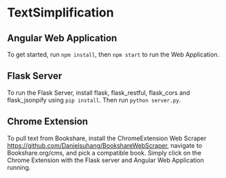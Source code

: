 # TextSimplification

## Angular Web Application
To get started, run `npm install`, then `npm start` to run the Web Application. 

## Flask Server 
To run the Flask Server, install flask, flask_restful, flask_cors and flask_jsonpify using `pip install`. Then run `python server.py`. 

## Chrome Extension
To pull text from Bookshare, install the ChromeExtension Web Scraper https://github.com/Danielsuhang/BookshareWebScraper, navigate to Bookshare.org/cms, and pick a compatible book. Simply click on the Chrome Extension with the Flask server and Angular Web Application running. 

